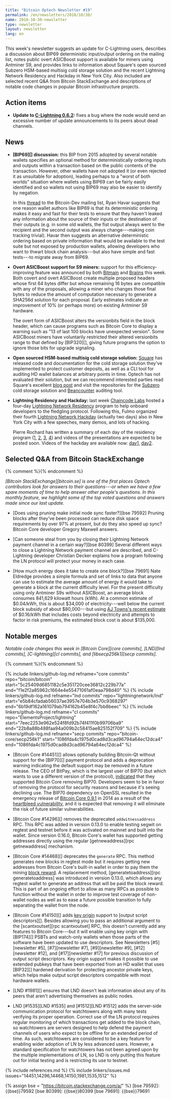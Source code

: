 ```yaml
---
title: "Bitcoin Optech Newsletter #19"
permalink: /en/newsletters/2018/10/30/
name: 2018-10-30-newsletter
type: newsletter
layout: newsletter
lang: en
---
```

This week's newsletter suggests an update for C-Lightning users,
describes a discussion about BIP69 deterministic input/output ordering
on the mailing list, notes public overt ASICBoost support is available
for miners using Antminer S9, and provides links to information about
Square's open sourced Subzero HSM-based multisig cold storage solution
and the recent Lightning Network Residency and Hackday in New York City.
Also included are selected recent Q&A from Bitcoin StackExchange and
descriptions of notable code changes in popular Bitcoin infrastructure
projects.

## Action items

- **Update to [C-Lightning 0.6.2][]:** fixes a bug where the node would
  send an excessive number of update announcements to its peers about
  dead channels.

## News

- **[BIP69][] discussion:** this BIP from 2015 adopted by several notable
  wallets specifies an optional method for deterministically ordering
  inputs and outputs within a transaction based on the public contents
  of the transaction.  However, other wallets have not adopted it (or
  even rejected it as unsuitable for adoption), leading perhaps to a
  "worst of both worlds" situation where wallets using BIP69 can be
  fairly easily identified and so wallets not using BIP69 may also be
  easier to identify by negation.
  
    In this [thread][bip69 thread] to the Bitcoin-Dev mailing list, Ryan
    Havar suggests that one reason wallet authors like BIP69 is that its
    deterministic ordering makes it easy and fast for their tests to
    ensure that they haven't leaked any information about the source of
    their inputs or the destination of their outputs (e.g.  in some old
    wallets, the fist output always went to the recipient and the second
    output was always change---making coin tracking trivial).  Havar
    then suggests an alternative deterministic ordering based on private
    information that would be available to the test suite but not
    exposed by production wallets, allowing developers who want to
    thwart block chain analysis---but also have simple and fast
    tests---to migrate away from BIP69.

- **Overt ASICBoost support for S9 miners:** support for this
  efficiency-improving feature was announced by both [Bitmain][bitmain oab]
  and [Braiins][braiins oab] this week.  Both covert and overt ASICBoost
  create multiple proposed headers whose first 64 bytes differ but whose
  remaining 16 bytes are compatible with any of the proposals, allowing
  a miner who changes those final bytes to reduce the amount of
  computation necessary to generate a SHA256d solution for each
  proposal.  Early estimates indicate an improvement of 10% (or perhaps
  more) on existing Antminer S9 hardware.

    The overt form of ASICBoost alters the versionbits field in the
    block header, which can cause programs such as Bitcoin Core to display
    a warning such as "13 of last 100 blocks have unexpected version".
    Some ASICBoost miners have voluntarily restricted their altered
    versionbits range to that defined by [BIP320][], giving future
    programs the option to ignore those bits for upgrade signaling.

- **Open sourced HSM-based multisig cold storage solution:** [Square][] has
  released code and documentation for the cold storage solution they've
  implemented to protect customer deposits, as well as a CLI tool for
  auditing HD wallet balances at arbitrary points in time.  Optech has
  not evaluated their solution, but we can recommend interested parties
  read Square's excellent [blog post][subzero blog] and visit the
  repositories for the [Subzero][] cold storage solution and
  [Beancounter][] auditing tool.

- **Lightning Residency and Hackday:** last week [Chaincode Labs][]
  hosted a four-day [Lightning Network Residency][] program to help
  onboard developers to the fledgling protocol.  Following this, Fulmo
  organized their fourth [Lightning Network Hackday][] (actually two
  days) also in New York City with a few speeches, many demos, and lots
  of hacking.

    Pierre Rochard has written a summary of each day of the residency
    program ([1][lr1], [2][lr2], [3][lr3], [4][lr4]) and videos of the
    presentations are expected to be posted soon.  Videos of the
    hackday are available now: [day1][hd1], [day2][hd2].

## Selected Q&A from Bitcoin StackExchange

{% comment %}<!-- https://bitcoin.stackexchange.com/search?tab=votes&q=created%3a1m..%20is%3aanswer -->{% endcomment %}

*[Bitcoin StackExchange][bitcoin.se] is one of the first places Optech
contributors look for answers to their questions---or when we have a
few spare moments of time to help answer other people's questions.  In
this monthly feature, we highlight some of the top voted questions and
answers made since our last update.*

- [Does using pruning make initial node sync faster?][bse 79592] Pruning
  blocks after they've been processed can reduce disk space requirements
  by over 97% at present, but do they also speed up sync?  Bitcoin Core
  developer Gregory Maxwell answers.

- [Can someone steal from you by closing their Lightning Network payment
  channel in a certain way?][bse 80399] Several different ways to close
  a Lightning Network payment channel are described, and C-Lightning
  developer Christian Decker explains how a program following the LN
  protocol will protect your money in each case.

- [How much energy does it take to create one block?][bse 79691]
  Nate Eldredge provides a simple formula and set of links to data that
  anyone can use to estimate the average amount of energy it would take
  to generate a block at the current difficulty level.  For the present
  difficulty using only Antminer S9s without ASICBoost, an average block
  consumes 841,629 kilowatt hours (kWh).  At a common estimate of
  $0.04/kWh, this is about $34,000 of electricity---well below the
  current block subsidy of about $80,000---but using [AJ Towns's recent
  estimate][towns mining estimate] of $0.16/kWh that includes costs
  beyond electricity and attempts to factor in risk premiums, the
  estimated block cost is about $135,000. 

## Notable merges

*Notable code changes this week in [Bitcoin Core][core commits],
[LND][lnd commits], [C-lightning][cl commits], and [libsecp256k1][secp
commits].*

{% comment %}<!-- no commits to libsecp256k1; one interesting commit
#448 to C-Lightning, but I'm not confident enough of my understanding of
it to write a good description, and I doubt non-LN devs care -->{% endcomment %}

{% include linkers/github-log.md
  refname="core commits"
  repo="bitcoin/bitcoin"
  start="5c25409d6851182c5e351720cee36812c229b77a"
  end="f1e2f2a85962c1664e4e55471061af0eaa798d40"
%}
{% include linkers/github-log.md
  refname="lnd commits"
  repo="lightningnetwork/lnd"
  start="e5b84cfadab56037ae3957e704b3e570c9368297"
  end="6b19df162a161079ab794162b45e8f4c7bb8beec"
%}
{% include linkers/github-log.md
  refname="cl commits"
  repo="ElementsProject/lightning"
  start="7eec2253e962e524f8fd92b74f411f0b99706ba9"
  end="22b8a88b488faa94a009b2c58415ae825152f709"
%}
{% include linkers/github-log.md
  refname="secp commits"
  repo="bitcoin-core/secp256k1"
  start="1086fda4c1975d0cad8d3cad96794a64ec12dca4"
  end="1086fda4c1975d0cad8d3cad96794a64ec12dca4"
%}

- [Bitcoin Core #14451][] allows optionally building Bitcoin-Qt without
  support for the [BIP70][] payment protocol and adds a deprecation
  warning indicating the default support may be removed in a future
  release.  The CEO of BitPay, which is the largest user of BIP70 (but
  which wants to use a different version of the protocol),
  [indicated][bitpay bip70 comment] that they supported Bitcoin Core
  removing BIP70.  Developers seem to be in favor of removing the
  protocol for security reasons and because it's seeing declining use.
  The BIP70 dependency on OpenSSL resulted in the emergency release of
  [Bitcoin Core 0.9.1][] in 2014 as a result of the [heartbleed
  vulnerability][], and it is expected that removing it will eliminate
  the risk of future similar vulnerabilities.

- [Bitcoin Core #14296][] removes the deprecated `addwitnessaddress`
  RPC.  This RPC was added in version 0.13.0 to enable testing segwit
  on regtest and testnet before it was activated on mainnet and built
  into the wallet.  Since version 0.16.0, Bitcoin Core's wallet has
  supported getting addresses directly using the regular
  [getnewaddress][rpc getnewaddress] mechanism.

- [Bitcoin Core #14468][] deprecates the `generate` RPC.  This method
  generates new blocks in regtest mode but it requires getting new
  addresses from Bitcoin Core's built-in wallet in order to pay them the
  mining [block reward][term block reward].  A replacement method,
  [generatetoaddress][rpc generatetoaddress] was introduced in version
  0.13.0, which allows any regtest wallet to generate an address that
  will be paid the block reward.  This is part of an ongoing effort to
  allow as many RPCs as possible to function without the wallet in order
  to improve test coverage of non-wallet nodes as well as to ease a
  future possible transition to fully separating the wallet from the
  node.

- [Bitcoin Core #14150][] adds [key origin][] support to [output script
  descriptors][].  Besides allowing you to pass an additional argument
  to the [scantxoutset][rpc scantxoutset] RPC, this doesn't currently add any features
  to Bitcoin Core---but it will enable using key origin with [BIP174][]
  PSBTs and watch-only wallets when those parts of the software have
  been updated to use descriptors.  See Newsletters [#5][newsletter #5],
  [#7][newsletter #7], [#9][newsletter #9], [#12][newsletter #12], and
  [#17][newsletter #17] for previous discussion of output script
  descriptors.  Key origin support makes it possible to use extended
  pubkeys that have been exported from an HD wallet that uses [BIP32][]
  hardened derivation for protecting ancestor private keys, which
  helps make output script descriptors compatible with most hardware
  wallets.

- [LND #1981][] ensures that LND doesn't leak information about any of
  its peers that aren't advertising themselves as public nodes.

- LND [#1535][LND #1535] and [#1512][LND #1512] adds the server-side
  communication protocol for watchtowers along with many tests verifying
  its proper operation.  Correct use of the LN protocol requires regular
  monitoring of which transactions get added to the block chain, so
  watchtowers are servers designed to help defend the payment channels
  of users who expect to be offline for an extended period of time.  As
  such, watchtowers are considered to be a key feature for enabling
  wider adoption of LN by less advanced users.  However, a standard
  specification for watchtowers has not been agreed upon by the multiple
  implementations of LN, so LND is only putting this feature out for
  initial testing and is restricting its use to testnet.

{% include references.md %}
{% include linkers/issues.md issues="14451,14296,14468,14150,1981,1535,1512" %}

{% assign bse = "https://bitcoin.stackexchange.com/a/" %}
[bse 79592]: {{bse}}79592
[bse 80399]: {{bse}}80399
[bse 79691]: {{bse}}79691

[hd1]: https://www.youtube.com/watch?v=FGxFd944jMg
[hd2]: https://www.youtube.com/watch?v=o87GVYFvwIk
[lr1]: https://medium.com/@pierre_rochard/day-1-of-the-chaincode-labs-lightning-residency-ab4c29ce2077
[lr2]: https://medium.com/@pierre_rochard/day-2-of-the-chaincode-labs-lightning-residency-669aecab5f16
[lr3]: https://medium.com/@pierre_rochard/day-3-of-the-chaincode-labs-lightning-residency-5a7fad88bc62
[lr4]: https://medium.com/@pierre_rochard/day-4-of-the-chaincode-labs-lightning-residency-f28b046fc1a6
[c-lightning 0.6.2]: https://github.com/ElementsProject/lightning/releases
[bip69 thread]: https://lists.linuxfoundation.org/pipermail/bitcoin-dev/2018-October/016457.html
[bitmain oab]: https://blog.bitmain.com/en/new-firmware-activate-overt-asicboost-bm1387-antminer-models/
[braiins oab]: https://twitter.com/braiins_systems/status/1055153228772503553
[subzero blog]: https://medium.com/square-corner-blog/open-sourcing-subzero-ee9e3e071827
[subzero]: https://github.com/square/subzero
[beancounter]: https://github.com/square/beancounter/
[lightning network residency]: https://lightningresidency.com/
[chaincode labs]: https://chaincode.com/
[lightning network hackday]: https://lightninghackday.fulmo.org/
[bitpay bip70 comment]: https://github.com/bitcoin/bitcoin/pull/14451#issuecomment-431496319
[bitcoin core 0.9.1]: https://github.com/bitcoin/bitcoin/blob/master/doc/release-notes/release-notes-0.9.1.md
[heartbleed vulnerability]: https://bitcoin.org/en/alert/2014-04-11-heartbleed
[term block reward]: https://btcinformation.org/en/glossary/block-reward
[key origin]: https://gist.github.com/sipa/e3d23d498c430bb601c5bca83523fa82#key-origin-identification
[towns mining estimate]: https://diyhpl.us/wiki/transcripts/scalingbitcoin/tokyo-2018/playing-with-fire-adjusting-bitcoin-block-subsidy/
[square]: https://cash.app/bitcoin
